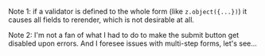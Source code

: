 Note 1: if a validator is defined to the whole form (like `z.object({...})`) it causes all fields to rerender, which is not desirable at all.

Note 2: I'm not a fan of what I had to do to make the submit button get disabled upon errors. And I foresee issues with multi-step forms, let's see...
